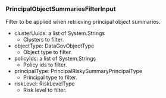 ### PrincipalObjectSummariesFilterInput
Filter to be applied when retrieving principal object summaries.

- clusterUuids: a list of System.Strings
  - Clusters to filter.
- objectType: DataGovObjectType
  - Object type to filter.
- policyIds: a list of System.Strings
  - Policy ids to filter.
- principalType: PrincipalRiskySummaryPrincipalType
  - Principal type to filter.
- riskLevel: RiskLevelType
  - Risk level to filter.

